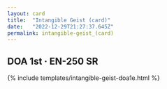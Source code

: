 ```yaml
---
layout: card
title:  "Intangible Geist (card)"
date:   "2022-12-29T21:27:37.645Z"
permalink: intangible-geist_(card)
---
```


## DOA 1st &middot; EN-250 SR

{% include templates/intangible-geist-doa1e.html %}
